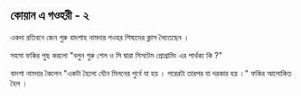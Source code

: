 ## কোয়ান এ গওহরী - ২
একদা রতিবনে জেন গুরু বাদশাহ নামদার গওহর শিষ্যদের ক্লাস লৈতেছেন । 

সহসা ফকির পুছ করলো "বলুন গুরু শেল ও সি দ্বারা সিসটেম প্রোগ্রামিং এর পার্থক্য কি ?"


বাদশা নামদার কৈলেন "একটা হৈলো যৌন মিলনের পুর্বে যা হয় । পরেরটা তারপর যা দরকার হয় ।"
ফকির আলোকিত হৈল ।
